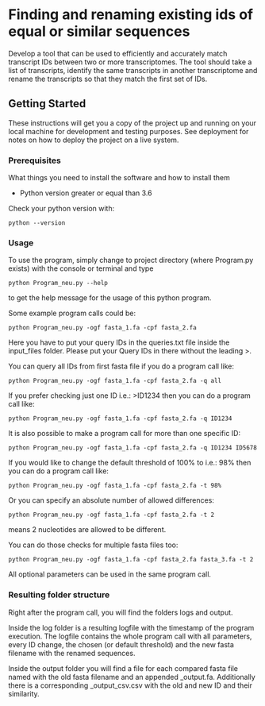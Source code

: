 # Finding and renaming existing ids of equal or similar sequences

Develop a tool that can be used to efficiently and accurately match transcript IDs between two or more transcriptomes.
The tool should take a list of transcripts, identify the same transcripts in another transcriptome and rename the transcripts so that they match the first set of IDs.

## Getting Started

These instructions will get you a copy of the project up and running on your local machine for development and testing purposes. See deployment for notes on how to deploy the project on a live system.

### Prerequisites

What things you need to install the software and how to install them
- Python version greater or equal than 3.6

Check your python version with:

```
python --version
```

### Usage

To use the program, simply change to project directory (where Program.py exists) with the console or terminal and
type

```
python Program_neu.py --help
```

to get the help message for the usage of this python program.

Some example program calls could be:

```
python Program_neu.py -ogf fasta_1.fa -cpf fasta_2.fa
```

Here you have to put your query IDs in the queries.txt file inside the input_files folder.
Please put your Query IDs in there without the leading >.

You can query all IDs from first fasta file if you do a program call like:

```
python Program_neu.py -ogf fasta_1.fa -cpf fasta_2.fa -q all
```

If you prefer checking just one ID i.e.: >ID1234 then you can do a program call like:

```
python Program_neu.py -ogf fasta_1.fa -cpf fasta_2.fa -q ID1234
```

It is also possible to make a program call for more than one specific ID:

```
python Program_neu.py -ogf fasta_1.fa -cpf fasta_2.fa -q ID1234 ID5678
```

If you would like to change the default threshold of 100% to i.e.: 98% then you can do a program call like:

```
python Program_neu.py -ogf fasta_1.fa -cpf fasta_2.fa -t 98%
```

Or you can specify an absolute number of allowed differences:

```
python Program_neu.py -ogf fasta_1.fa -cpf fasta_2.fa -t 2
```

means 2 nucleotides are allowed to be different.

You can do those checks for multiple fasta files too:

```
python Program_neu.py -ogf fasta_1.fa -cpf fasta_2.fa fasta_3.fa -t 2
```

All optional parameters can be used in the same program call.

### Resulting folder structure

Right after the program call, you will find the folders logs and output.

Inside the log folder is a resulting logfile with the timestamp of the program execution.
The logfile contains the whole program call with all parameters, every ID change, the chosen (or default threshold)
and the new fasta filename with the renamed sequences.

Inside the output folder you will find a file for each compared fasta file named with the old fasta filename and an appended _output.fa.
Additionally there is a corresponding _output_csv.csv with the old and new ID and their similarity.
